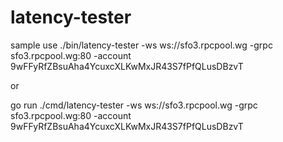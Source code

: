 # latency-tester

sample use
./bin/latency-tester -ws ws://sfo3.rpcpool.wg -grpc sfo3.rpcpool.wg:80 -account 9wFFyRfZBsuAha4YcuxcXLKwMxJR43S7fPfQLusDBzvT

or

go run ./cmd/latency-tester -ws ws://sfo3.rpcpool.wg -grpc sfo3.rpcpool.wg:80 -account 9wFFyRfZBsuAha4YcuxcXLKwMxJR43S7fPfQLusDBzvT
